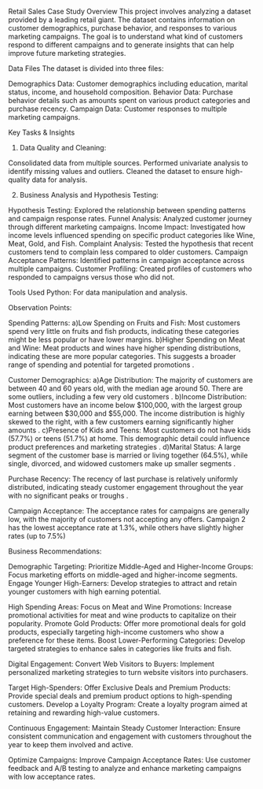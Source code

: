 Retail Sales Case Study
Overview
This project involves analyzing a dataset provided by a leading retail giant. The dataset contains information on customer demographics, purchase behavior, and responses to various marketing campaigns. The goal is to understand what kind of customers respond to different campaigns and to generate insights that can help improve future marketing strategies.

Data Files
The dataset is divided into three files:

Demographics Data: Customer demographics including education, marital status, income, and household composition.
Behavior Data: Purchase behavior details such as amounts spent on various product categories and purchase recency.
Campaign Data: Customer responses to multiple marketing campaigns.

Key Tasks & Insights
1. Data Quality and Cleaning:

Consolidated data from multiple sources.
Performed univariate analysis to identify missing values and outliers.
Cleaned the dataset to ensure high-quality data for analysis.

2. Business Analysis and Hypothesis Testing:

Hypothesis Testing: Explored the relationship between spending patterns and campaign response rates.
Funnel Analysis: Analyzed customer journey through different marketing campaigns.
Income Impact: Investigated how income levels influenced spending on specific product categories like Wine, Meat, Gold, and Fish.
Complaint Analysis: Tested the hypothesis that recent customers tend to complain less compared to older customers.
Campaign Acceptance Patterns: Identified patterns in campaign acceptance across multiple campaigns.
Customer Profiling: Created profiles of customers who responded to campaigns versus those who did not.


Tools Used
Python: For data manipulation and analysis.

Observation Points:

Spending Patterns:
a)Low Spending on Fruits and Fish: Most customers spend very little on fruits and fish products, indicating these categories might be less popular or have lower margins.
b)Higher Spending on Meat and Wine: Meat products and wines have higher spending distributions, indicating these are more popular categories. This suggests a broader range of spending and potential for targeted promotions .

Customer Demographics:
a)Age Distribution: The majority of customers are between 40 and 60 years old, with the median age around 50. There are some outliers, including a few very old customers .
b)Income Distribution: Most customers have an income below $100,000, with the largest group earning between $30,000 and $55,000. The income distribution is highly skewed to the right, with a few customers earning significantly higher amounts .
c)Presence of Kids and Teens: Most customers do not have kids (57.7%) or teens (51.7%) at home. This demographic detail could influence product preferences and marketing strategies .
d)Marital Status: A large segment of the customer base is married or living together (64.5%), while single, divorced, and widowed customers make up smaller segments .

Purchase Recency:
The recency of last purchase is relatively uniformly distributed, indicating steady customer engagement throughout the year with no significant peaks or troughs .

Campaign Acceptance:
The acceptance rates for campaigns are generally low, with the majority of customers not accepting any offers. Campaign 2 has the lowest acceptance rate at 1.3%, while others have slightly higher rates (up to 7.5%) ​​

Business Recommendations:

Demographic Targeting:
Prioritize Middle-Aged and Higher-Income Groups: Focus marketing efforts on middle-aged and higher-income segments.
Engage Younger High-Earners: Develop strategies to attract and retain younger customers with high earning potential.

High Spending Areas:
Focus on Meat and Wine Promotions: Increase promotional activities for meat and wine products to capitalize on their popularity.
Promote Gold Products: Offer more promotional deals for gold products, especially targeting high-income customers who show a preference for these items.
Boost Lower-Performing Categories: Develop targeted strategies to enhance sales in categories like fruits and fish.

Digital Engagement:
Convert Web Visitors to Buyers: Implement personalized marketing strategies to turn website visitors into purchasers.

Target High-Spenders:
Offer Exclusive Deals and Premium Products: Provide special deals and premium product options to high-spending customers.
Develop a Loyalty Program: Create a loyalty program aimed at retaining and rewarding high-value customers.

Continuous Engagement:
Maintain Steady Customer Interaction: Ensure consistent communication and engagement with customers throughout the year to keep them involved and active.

Optimize Campaigns:
Improve Campaign Acceptance Rates: Use customer feedback and A/B testing to analyze and enhance marketing campaigns with low acceptance rates.


